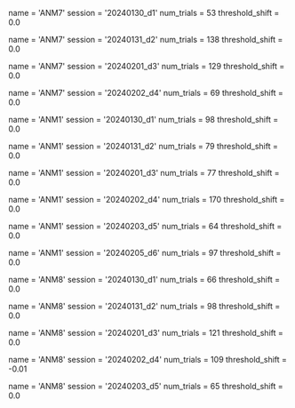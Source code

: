 name = 'ANM7'
session = '20240130_d1'
num_trials = 53
threshold_shift = 0.0

name = 'ANM7'
session = '20240131_d2'
num_trials = 138
threshold_shift = 0.0

name = 'ANM7'
session = '20240201_d3'
num_trials = 129
threshold_shift = 0.0

name = 'ANM7'
session = '20240202_d4'
num_trials = 69
threshold_shift = 0.0


name = 'ANM1'
session = '20240130_d1'
num_trials = 98
threshold_shift = 0.0

name = 'ANM1'
session = '20240131_d2'
num_trials = 79
threshold_shift = 0.0

name = 'ANM1'
session = '20240201_d3'
num_trials = 77
threshold_shift = 0.0

name = 'ANM1'
session = '20240202_d4'
num_trials = 170
threshold_shift = 0.0

name = 'ANM1'
session = '20240203_d5'
num_trials = 64
threshold_shift = 0.0

name = 'ANM1'
session = '20240205_d6'
num_trials = 97
threshold_shift = 0.0




name = 'ANM8'
session = '20240130_d1'
num_trials = 66
threshold_shift = 0.0

name = 'ANM8'
session = '20240131_d2'
num_trials = 98
threshold_shift = 0.0

name = 'ANM8'
session = '20240201_d3'
num_trials = 121
threshold_shift = 0.0

name = 'ANM8'
session = '20240202_d4'
num_trials = 109
threshold_shift = -0.01

name = 'ANM8'
session = '20240203_d5'
num_trials = 65
threshold_shift = 0.0
